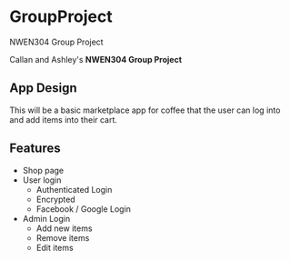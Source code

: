 # GroupProject
NWEN304 Group Project 

Callan and Ashley's **NWEN304 Group Project**

## App Design

This will be a basic marketplace app for coffee that the user can log into and add items into their cart.

## Features
* Shop page
* User login
  * Authenticated Login
  * Encrypted
  * Facebook / Google Login
* Admin Login
  * Add new items
  * Remove items
  * Edit items
